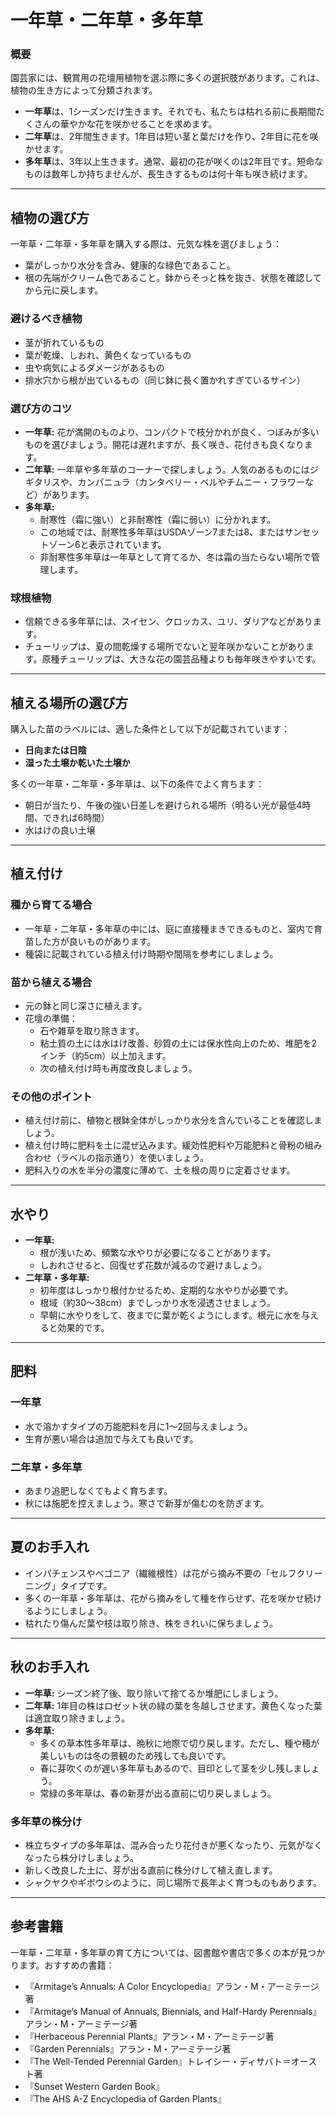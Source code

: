 # 一年草・二年草・多年草

### 概要

園芸家には、観賞用の花壇用植物を選ぶ際に多くの選択肢があります。これは、植物の生き方によって分類されます。

- **一年草**は、1シーズンだけ生きます。それでも、私たちは枯れる前に長期間たくさんの華やかな花を咲かせることを求めます。
- **二年草**は、2年間生きます。1年目は短い茎と葉だけを作り、2年目に花を咲かせます。
- **多年草**は、3年以上生きます。通常、最初の花が咲くのは2年目です。短命なものは数年しか持ちませんが、長生きするものは何十年も咲き続けます。

---

## 植物の選び方

一年草・二年草・多年草を購入する際は、元気な株を選びましょう：

- 葉がしっかり水分を含み、健康的な緑色であること。
- 根の先端がクリーム色であること。鉢からそっと株を抜き、状態を確認してから元に戻します。

### 避けるべき植物

- 茎が折れているもの
- 葉が乾燥、しおれ、黄色くなっているもの
- 虫や病気によるダメージがあるもの
- 排水穴から根が出ているもの（同じ鉢に長く置かれすぎているサイン）

### 選び方のコツ

- **一年草:** 花が満開のものより、コンパクトで枝分かれが良く、つぼみが多いものを選びましょう。開花は遅れますが、長く咲き、花付きも良くなります。
- **二年草:** 一年草や多年草のコーナーで探しましょう。人気のあるものにはジギタリスや、カンパニュラ（カンタベリー・ベルやチムニー・フラワーなど）があります。
- **多年草:**
  - 耐寒性（霜に強い）と非耐寒性（霜に弱い）に分かれます。
  - この地域では、耐寒性多年草はUSDAゾーン7または8、またはサンセットゾーン6と表示されています。
  - 非耐寒性多年草は一年草として育てるか、冬は霜の当たらない場所で管理します。

### 球根植物

- 信頼できる多年草には、スイセン、クロッカス、ユリ、ダリアなどがあります。
- チューリップは、夏の間乾燥する場所でないと翌年咲かないことがあります。原種チューリップは、大きな花の園芸品種よりも毎年咲きやすいです。

---

## 植える場所の選び方

購入した苗のラベルには、適した条件として以下が記載されています：

- **日向または日陰**
- **湿った土壌か乾いた土壌か**

多くの一年草・二年草・多年草は、以下の条件でよく育ちます：

- 朝日が当たり、午後の強い日差しを避けられる場所（明るい光が最低4時間、できれば6時間）
- 水はけの良い土壌

---

## 植え付け

### 種から育てる場合

- 一年草・二年草・多年草の中には、庭に直接種まきできるものと、室内で育苗した方が良いものがあります。
- 種袋に記載されている植え付け時期や間隔を参考にしましょう。

### 苗から植える場合

- 元の鉢と同じ深さに植えます。
- 花壇の準備：
  - 石や雑草を取り除きます。
  - 粘土質の土には水はけ改善、砂質の土には保水性向上のため、堆肥を2インチ（約5cm）以上加えます。
  - 次の植え付け時も再度改良しましょう。

### その他のポイント

- 植え付け前に、植物と根鉢全体がしっかり水分を含んでいることを確認しましょう。
- 植え付け時に肥料を土に混ぜ込みます。緩効性肥料や万能肥料と骨粉の組み合わせ（ラベルの指示通り）を使いましょう。
- 肥料入りの水を半分の濃度に薄めて、土を根の周りに定着させます。

---

## 水やり

- **一年草:**
  - 根が浅いため、頻繁な水やりが必要になることがあります。
  - しおれさせると、回復せず花数が減るので避けましょう。
- **二年草・多年草:**
  - 初年度はしっかり根付かせるため、定期的な水やりが必要です。
  - 根域（約30～38cm）までしっかり水を浸透させましょう。
  - 早朝に水やりをして、夜までに葉が乾くようにします。根元に水を与えると効果的です。

---

## 肥料

### 一年草

- 水で溶かすタイプの万能肥料を月に1～2回与えましょう。
- 生育が悪い場合は追加で与えても良いです。

### 二年草・多年草

- あまり追肥しなくてもよく育ちます。
- 秋には施肥を控えましょう。寒さで新芽が傷むのを防ぎます。

---

## 夏のお手入れ

- インパチェンスやベゴニア（繊維根性）は花がら摘み不要の「セルフクリーニング」タイプです。
- 多くの一年草・多年草は、花がら摘みをして種を作らせず、花を咲かせ続けるようにしましょう。
- 枯れたり傷んだ葉や枝は取り除き、株をきれいに保ちましょう。

---

## 秋のお手入れ

- **一年草:** シーズン終了後、取り除いて捨てるか堆肥にしましょう。
- **二年草:** 1年目の株はロゼット状の緑の葉を冬越しさせます。黄色くなった葉は適宜取り除きましょう。
- **多年草:**
  - 多くの草本性多年草は、晩秋に地際で切り戻します。ただし、種や穂が美しいものは冬の景観のため残しても良いです。
  - 春に芽吹くのが遅い多年草もあるので、目印として茎を少し残しましょう。
  - 常緑の多年草は、春の新芽が出る直前に切り戻しましょう。

### 多年草の株分け

- 株立ちタイプの多年草は、混み合ったり花付きが悪くなったり、元気がなくなったら株分けしましょう。
- 新しく改良した土に、芽が出る直前に株分けして植え直します。
- シャクヤクやギボウシのように、同じ場所で長年よく育つものもあります。

---

## 参考書籍

一年草・二年草・多年草の育て方については、図書館や書店で多くの本が見つかります。おすすめの書籍：

- 『Armitage’s Annuals: A Color Encyclopedia』アラン・M・アーミテージ著
- 『Armitage’s Manual of Annuals, Biennials, and Half-Hardy Perennials』アラン・M・アーミテージ著
- 『Herbaceous Perennial Plants』アラン・M・アーミテージ著
- 『Garden Perennials』アラン・M・アーミテージ著
- 『The Well-Tended Perennial Garden』トレイシー・ディサバト＝オースト著
- 『Sunset Western Garden Book』
- 『The AHS A-Z Encyclopedia of Garden Plants』
